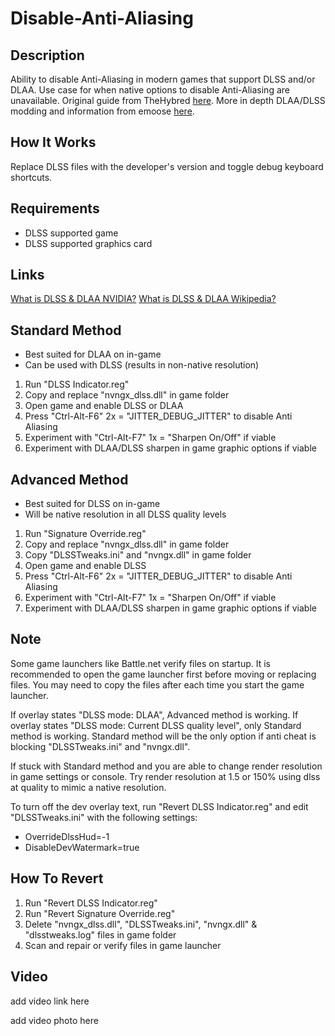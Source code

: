 # Disable-Anti-Aliasing

## Description
Ability to disable Anti-Aliasing in modern games that support DLSS and/or DLAA.
Use case for when native options to disable Anti-Aliasing are unavailable.
Original guide from TheHybred [here](<https://www.reddit.com/r/MotionClarity/comments/1d206jv/disable_forced_antialiasing_with_dlss>).
More in depth DLAA/DLSS modding and information from emoose [here](<https://github.com/emoose/DLSSTweaks>).

## How It Works
Replace DLSS files with the developer's version and toggle debug keyboard shortcuts.

## Requirements
- DLSS supported game
- DLSS supported graphics card

## Links
[What is DLSS & DLAA NVIDIA?](<https://developer.nvidia.com/rtx/streamline#:~:text=NVIDIA%20DLAA%20is%20an%20AI,higher%20levels%20of%20image%20quality.>)
[What is DLSS & DLAA Wikipedia?](<https://en.wikipedia.org/wiki/Deep_learning_super_sampling>)

## Standard Method
- Best suited for DLAA on in-game
- Can be used with DLSS (results in non-native resolution)

1. Run "DLSS Indicator.reg"
2. Copy and replace "nvngx_dlss.dll" in game folder
3. Open game and enable DLSS or DLAA
4. Press "Ctrl-Alt-F6" 2x = "JITTER_DEBUG_JITTER" to disable Anti Aliasing
5. Experiment with "Ctrl-Alt-F7" 1x = "Sharpen On/Off" if viable
6. Experiment with DLAA/DLSS sharpen in game graphic options if viable

## Advanced Method
- Best suited for DLSS on in-game
- Will be native resolution in all DLSS quality levels

1. Run "Signature Override.reg"
2. Copy and replace "nvngx_dlss.dll" in game folder
3. Copy "DLSSTweaks.ini" and "nvngx.dll" in game folder
4. Open game and enable DLSS
5. Press "Ctrl-Alt-F6" 2x = "JITTER_DEBUG_JITTER" to disable Anti Aliasing
6. Experiment with "Ctrl-Alt-F7" 1x = "Sharpen On/Off" if viable
7. Experiment with DLAA/DLSS sharpen in game graphic options if viable

## Note
Some game launchers like Battle.net verify files on startup. 
It is recommended to open the game launcher first before moving or replacing files. 
You may need to copy the files after each time you start the game launcher.

If overlay states "DLSS mode: DLAA", Advanced method is working.
If overlay states "DLSS mode: Current DLSS quality level", only Standard method is working.
Standard method will be the only option if anti cheat is blocking "DLSSTweaks.ini" and "nvngx.dll".

If stuck with Standard method and you are able to change render resolution in game settings or console.
Try render resolution at 1.5 or 150% using dlss at quality to mimic a native resolution.

To turn off the dev overlay text, run "Revert DLSS Indicator.reg" and edit "DLSSTweaks.ini" with the following settings:
- OverrideDlssHud=-1
- DisableDevWatermark=true

## How To Revert
1. Run "Revert DLSS Indicator.reg"
2. Run "Revert Signature Override.reg"
3. Delete "nvngx_dlss.dll", "DLSSTweaks.ini", "nvngx.dll" & "dlsstweaks.log" files in game folder
4. Scan and repair or verify files in game launcher

## Video
add video link here <br>

add video photo here
